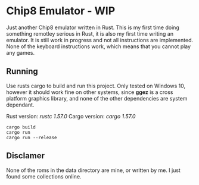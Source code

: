 # Chip8 Emulator - WIP

Just another Chip8 emulator written in Rust. This is my first time doing 
something remotley serious in Rust, it is also my first time writing an emulator.
It is still work in progress and not all instructions are implemented. 
None of the keyboard instructions work, which means that you cannot play any games.

## Running 

Use rusts cargo to build and run this project. Only tested on Windows 10, 
however it should work fine on other systems, since **ggez** is a cross platform
graphics library, and none of the other dependencies are system dependant.

Rust version: *rustc 1.57.0*
Cargo version: *cargo 1.57.0*

```shell
cargo build
cargo run 
cargo run --release
```

## Disclamer

None of the roms in the data directory are mine, or written by me. I just found
some collections online.